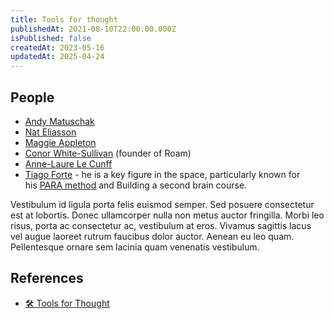 ```yaml
---
title: Tools for thought
publishedAt: 2021-08-10T22:00:00.000Z
isPublished: false
createdAt: 2023-05-16
updatedAt: 2025-04-24
---
```


## People

- [Andy Matuschak](https://andymatuschak.org/)
- [Nat Eliasson](https://www.nateliason.com/)
- [Maggie Appleton](https://maggieappleton.com/)
- [Conor White-Sullivan](https://twitter.com/conaw) (founder of Roam)
- [Anne-Laure Le Cunff](https://twitter.com/anthilemoon?lang=en)
- [Tiago Forte](https://fortelabs.co/) - he is a key figure in the space, particularly known for his [PARA method](https://fortelabs.co/blog/para/) and Building a second brain course.

<Quote author="Bob">
	Vestibulum id ligula porta felis euismod semper. Sed posuere consectetur est
	at lobortis. Donec ullamcorper nulla non metus auctor fringilla. Morbi leo
	risus, porta ac consectetur ac, vestibulum at eros. Vivamus sagittis lacus vel
	augue laoreet rutrum faucibus dolor auctor. Aenean eu leo quam. Pellentesque
	ornare sem lacinia quam venenatis vestibulum.
</Quote>

## References

- [🛠️ Tools for Thought](https://nesslabs.com/topic/tools)
